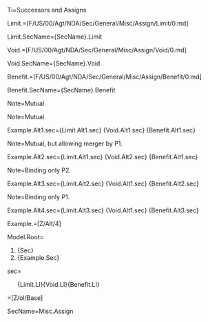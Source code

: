 Ti=Successors and Assigns

Limit.=[F/US/00/Agt/NDA/Sec/General/Misc/Assign/Limit/0.md]

Limit.SecName={SecName}.Limit

Void.=[F/US/00/Agt/NDA/Sec/General/Misc/Assign/Void/0.md]

Void.SecName={SecName}.Void

Benefit.=[F/US/00/Agt/NDA/Sec/General/Misc/Assign/Benefit/0.md]

Benefit.SecName={SecName}.Benefit

Note=Mutual

Note=Mutual

Example.Alt1.sec={Limit.Alt1.sec} {Void.Alt1.sec} {Benefit.Alt1.sec}

Note=Mutual, but allowing merger by P1.

Example.Alt2.sec={Limit.Alt1.sec} {Void.Alt2.sec} {Benefit.Alt1.sec}

Note=Binding only P2.

Example.Alt3.sec={Limit.Alt2.sec} {Void.Alt1.sec} {Benefit.Alt2.sec}

Note=Binding only P1.

Example.Alt4.sec={Limit.Alt3.sec} {Void.Alt1.sec} {Benefit.Alt3.sec}

Example.=[Z/Alt/4]

Model.Root=<ol><li>{Sec}<li>{Example.Sec}</ol>

sec=<ol>{Limit.LI}{Void.LI}{Benefit.LI}</ol>

=[Z/ol/Base]

SecName=Misc.Assign
